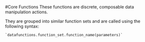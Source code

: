 #Core Functions
These functions are discrete, composable data manipulation actions.

They are grouped into similar function sets and are called using the following syntax:

    `datafunctions.function_set.function_name(parameters)`
    
